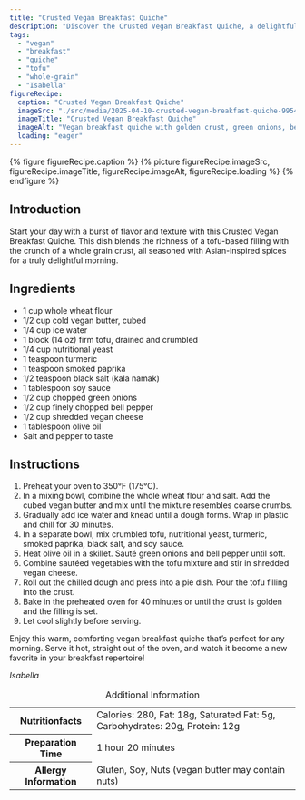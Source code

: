 ```yaml
---
title: "Crusted Vegan Breakfast Quiche"
description: "Discover the Crusted Vegan Breakfast Quiche, a delightful blend of whole grains, tofu, and Asian spices, perfect to start your day with a nutritious and delicious meal."
tags:
  - "vegan"
  - "breakfast"
  - "quiche"
  - "tofu"
  - "whole-grain"
  - "Isabella"
figureRecipe: 
  caption: "Crusted Vegan Breakfast Quiche"
  imageSrc: "./src/media/2025-04-10-crusted-vegan-breakfast-quiche-9954.png"
  imageTitle: "Crusted Vegan Breakfast Quiche"
  imageAlt: "Vegan breakfast quiche with golden crust, green onions, bell peppers, and vegan cheese, served on a minimalistic table."
  loading: "eager"
---
```


{% figure figureRecipe.caption %}
{% picture figureRecipe.imageSrc, figureRecipe.imageTitle, figureRecipe.imageAlt, figureRecipe.loading %}
{% endfigure %}

## Introduction

Start your day with a burst of flavor and texture with this Crusted Vegan Breakfast Quiche. This dish blends the richness of a tofu-based filling with the crunch of a whole grain crust, all seasoned with Asian-inspired spices for a truly delightful morning.

## Ingredients

- 1 cup whole wheat flour
- 1/2 cup cold vegan butter, cubed
- 1/4 cup ice water
- 1 block (14 oz) firm tofu, drained and crumbled
- 1/4 cup nutritional yeast
- 1 teaspoon turmeric
- 1 teaspoon smoked paprika
- 1/2 teaspoon black salt (kala namak)
- 1 tablespoon soy sauce
- 1/2 cup chopped green onions
- 1/2 cup finely chopped bell pepper
- 1/2 cup shredded vegan cheese
- 1 tablespoon olive oil
- Salt and pepper to taste

## Instructions

1. Preheat your oven to 350°F (175°C).
2. In a mixing bowl, combine the whole wheat flour and salt. Add the cubed vegan butter and mix until the mixture resembles coarse crumbs.
3. Gradually add ice water and knead until a dough forms. Wrap in plastic and chill for 30 minutes.
4. In a separate bowl, mix crumbled tofu, nutritional yeast, turmeric, smoked paprika, black salt, and soy sauce.
5. Heat olive oil in a skillet. Sauté green onions and bell pepper until soft.
6. Combine sautéed vegetables with the tofu mixture and stir in shredded vegan cheese.
7. Roll out the chilled dough and press into a pie dish. Pour the tofu filling into the crust.
8. Bake in the preheated oven for 40 minutes or until the crust is golden and the filling is set.
9. Let cool slightly before serving.

Enjoy this warm, comforting vegan breakfast quiche that’s perfect for any morning. Serve it hot, straight out of the oven, and watch it become a new favorite in your breakfast repertoire!

*Isabella*

<table><caption class='sr-only'>Additional Information</caption><tr><th>Nutritionfacts</th><td>Calories: 280, Fat: 18g, Saturated Fat: 5g, Carbohydrates: 20g, Protein: 12g&nbsp;</td></tr><tr><th>Preparation Time</th><td>1 hour 20 minutes&nbsp;</td></tr><tr><th>Allergy Information</th><td>Gluten, Soy, Nuts (vegan butter may contain nuts)&nbsp;</td></tr></table>


